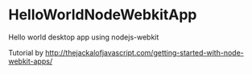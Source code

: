 # HelloWorldNodeWebkitApp
Hello world desktop app using nodejs-webkit

Tutorial by http://thejackalofjavascript.com/getting-started-with-node-webkit-apps/
